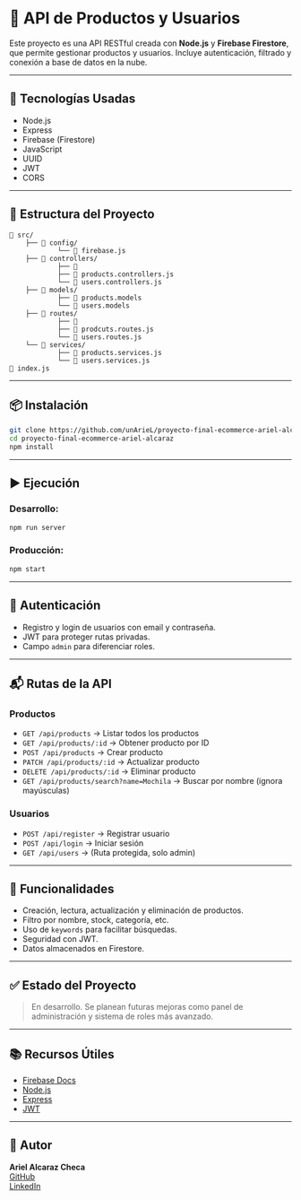 
# 🛒 API de Productos y Usuarios

Este proyecto es una API RESTful creada con **Node.js** y **Firebase Firestore**, que permite gestionar productos y usuarios. Incluye autenticación, filtrado y conexión a base de datos en la nube.

---

## 🚀 Tecnologías Usadas

- Node.js
- Express
- Firebase (Firestore)
- JavaScript
- UUID
- JWT
- CORS

---

## 📂 Estructura del Proyecto

```
📂 src/
    ├── 📂 config/
            └── 📄 firebase.js
    ├── 📂 controllers/
            ├── 📄
            ├── 📄 products.controllers.js
            └── 📄 users.controllers.js
    ├── 📂 models/
            ├── 📄 products.models
            └── 📄 users.models
    ├── 📂 routes/
            ├── 📄 
            ├── 📄 prodcuts.routes.js
            └── 📄 users.routes.js
    └── 📂 services/
            ├── 📄 products.services.js
            └── 📄 users.services.js
📄 index.js
```

---

## 📦 Instalación

```bash
git clone https://github.com/unArieL/proyecto-final-ecommerce-ariel-alcaraz.git
cd proyecto-final-ecommerce-ariel-alcaraz
npm install
```

---

## ▶️ Ejecución

### Desarrollo:

```bash
npm run server
```

### Producción:

```bash
npm start
```

---

## 🔐 Autenticación

- Registro y login de usuarios con email y contraseña.
- JWT para proteger rutas privadas.
- Campo `admin` para diferenciar roles.

---

## 📬 Rutas de la API

### Productos

- `GET /api/products` → Listar todos los productos
- `GET /api/products/:id` → Obtener producto por ID
- `POST /api/products` → Crear producto
- `PATCH /api/products/:id` → Actualizar producto
- `DELETE /api/products/:id` → Eliminar producto
- `GET /api/products/search?name=Mochila` → Buscar por nombre (ignora mayúsculas)

### Usuarios

- `POST /api/register` → Registrar usuario
- `POST /api/login` → Iniciar sesión
- `GET /api/users` → (Ruta protegida, solo admin)

---

## 🔎 Funcionalidades

- Creación, lectura, actualización y eliminación de productos.
- Filtro por nombre, stock, categoría, etc.
- Uso de `keywords` para facilitar búsquedas.
- Seguridad con JWT.
- Datos almacenados en Firestore.

---

## ✅ Estado del Proyecto

> En desarrollo. Se planean futuras mejoras como panel de administración y sistema de roles más avanzado.

---

## 📚 Recursos Útiles

- [Firebase Docs](https://firebase.google.com/docs)
- [Node.js](https://nodejs.org/)
- [Express](https://expressjs.com/)
- [JWT](https://jwt.io/introduction)

---

## 👤 Autor

**Ariel Alcaraz Checa**  
[GitHub](https://github.com/unArieL)  
[LinkedIn](https://linkedin.com/in/arielalcarazcheca)

